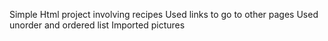Simple Html project involving recipes
Used links to go to other pages
Used unorder and ordered list
Imported pictures
